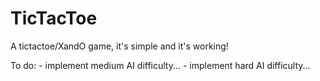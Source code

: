 # TicTacToe
 A tictactoe/XandO game, it's simple and it's working!
 
 To do: - implement medium AI difficulty...
	- implement hard AI difficulty...
